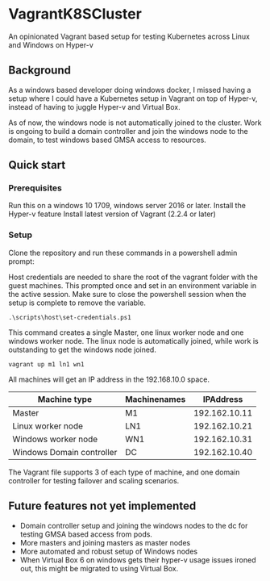 # VagrantK8SCluster

An opinionated Vagrant based setup for testing Kubernetes across Linux and Windows on Hyper-v

## Background

As a windows based developer doing windows docker, I missed having a setup where I could have a Kubernetes setup in Vagrant on top of Hyper-v, instead of having to juggle Hyper-v and Virtual Box.

As of now, the windows node is not automatically joined to the cluster. Work is ongoing to build a domain controller and join the windows node to the domain, to test windows based GMSA access to resources.

## Quick start

### Prerequisites

Run this on a windows 10 1709, windows server 2016 or later.
Install the Hyper-v feature
Install latest version of Vagrant (2.2.4 or later)

### Setup

Clone the repository and run these commands in a powershell admin prompt:

Host credentials are needed to share the root of the vagrant folder with the guest machines. This prompted once and set in an environment variable in the active session. Make sure to close the powershell session when the setup is complete to remove the variable.

`.\scripts\host\set-credentials.ps1`

This command creates a single Master, one linux worker node and one windows worker node. The linux node is automatically joined, while work is outstanding to get the windows node joined.

`vagrant up m1 ln1 wn1`

All machines will get an IP address in the 192.168.10.0 space.

|Machine type           |Machinenames  |IPAddress  |
|---------              |---------|---------|
| Master                |M1       |192.162.10.11|
| Linux worker node     |LN1      |192.162.10.21|
| Windows worker node  |WN1       |192.162.10.31|
| Windows Domain controller|DC    |192.162.10.40|

The Vagrant file supports 3 of each type of machine, and one domain controller for testing failover and scaling scenarios.

## Future features not yet implemented

* Domain controller setup and joining the windows nodes to the dc for testing GMSA based access from pods.
* More masters and joining masters as master nodes
* More automated and robust setup of Windows nodes
* When Virtual Box 6 on windows gets their hyper-v usage issues ironed out, this might be migrated to using Virtual Box.